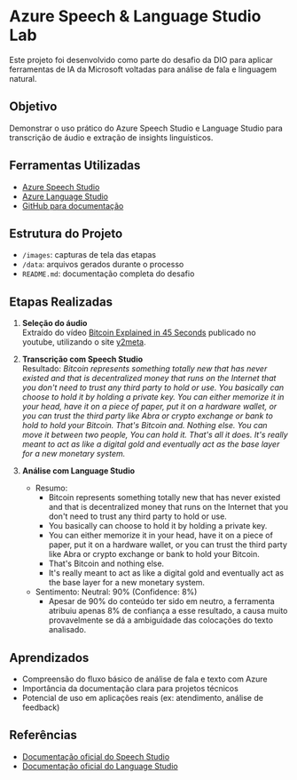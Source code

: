 # Azure Speech & Language Studio Lab

Este projeto foi desenvolvido como parte do desafio da DIO para aplicar ferramentas de IA da Microsoft voltadas para análise de fala e linguagem natural.

## Objetivo

Demonstrar o uso prático do Azure Speech Studio e Language Studio para transcrição de áudio e extração de insights linguísticos.

## Ferramentas Utilizadas

- [Azure Speech Studio](https://speech.microsoft.com/)
- [Azure Language Studio](https://language.azure.com/)
- [GitHub para documentação](https://github.com/)

## Estrutura do Projeto

- `/images`: capturas de tela das etapas
- `/data`: arquivos gerados durante o processo
- `README.md`: documentação completa do desafio

## Etapas Realizadas

1. **Seleção do áudio**  
   Extraído do vídeo [Bitcoin Explained in 45 Seconds](https://www.youtube.com/shorts/kvhjQfqZ4KQ) publicado no youtube, utilizando o site [y2meta](https://y2meta.is/pt34/youtube-to-mp3/).

2. **Transcrição com Speech Studio**  
   Resultado: *Bitcoin represents something totally new that has never existed and that is decentralized money that runs on the Internet that you don't need to trust any third party to hold or use. You basically can choose to hold it by holding a private key. You can either memorize it in your head, have it on a piece of paper, put it on a hardware wallet, or you can trust the third party like Abra or crypto exchange or bank to hold to hold your Bitcoin. That's Bitcoin and. Nothing else. You can move it between two people, You can hold it. That's all it does. It's really meant to act as like a digital gold and eventually act as the base layer for a new monetary system.*

3. **Análise com Language Studio**  
   - Resumo: 
        - Bitcoin represents something totally new that has never existed and that is decentralized money that runs on the Internet that you don't need to trust any third party to hold or use.
        - You basically can choose to hold it by holding a private key.
        - You can either memorize it in your head, have it on a piece of paper, put it on a hardware wallet, or you can trust the third party like Abra or crypto exchange or bank to hold your Bitcoin.
        - That's Bitcoin and nothing else.
        - It's really meant to act as like a digital gold and eventually act as the base layer for a new monetary system.
   - Sentimento: Neutral: 90% (Confidence: 8%)  
        - Apesar de 90% do conteúdo ter sido em neutro, a ferramenta atribuiu apenas 8% de confiança a esse resultado, a causa muito provavelmente se dá a ambiguidade das colocações do texto analisado.

## Aprendizados

- Compreensão do fluxo básico de análise de fala e texto com Azure
- Importância da documentação clara para projetos técnicos
- Potencial de uso em aplicações reais (ex: atendimento, análise de feedback)


## Referências

- [Documentação oficial do Speech Studio](https://learn.microsoft.com/en-us/azure/cognitive-services/speech-service/)
- [Documentação oficial do Language Studio](https://learn.microsoft.com/en-us/azure/cognitive-services/language-service/)
